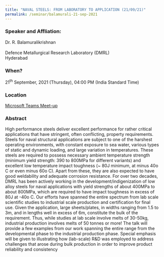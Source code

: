 ```yaml
---
title: "NAVAL STEELS: FROM LABORATORY TO APPLICATION (21/09/21)"
permalink: /seminar/balamurali-21-sep-2021
---
```

### Speaker and Affliation:
Dr. R. Balamuralikrishnan<br>  
Defence Metallurgical Research Laboratory (DMRL)<br> 
Hyderabad<br>
 
### When?
21<sup>th</sup> September, 2021 (Thursday), 04:00 PM (India Standard Time)

### Location
<a href="https://teams.microsoft.com/l/meetup-join/19%3ameeting_ZjE2ZWRlMzMtYTUyNi00ZGM2LTg1ZjgtYjFkMGIxN2VkYzU5%40thread.v2/0?context=%7b%22Tid%22%3a%226f15cd97-f6a7-41e3-b2c5-ad4193976476%22%2c%22Oid%22%3a%2237cbbc90-5847-4c97-858e-f150a9d01371%22%7d" target="_blank">Microsoft Teams Meet-up</a>

### Abstract
High performance steels deliver excellent performance for rather critical applications that have stringent, often conflicting, property requirements. Steels for naval structural applications are subject to one of the harshest operating environments, with constant exposure to sea water, various types of static and dynamic loading, and large variation in temperatures. These steels are required to possess necessary ambient temperature strength (minimum yield strength: 390 to 800MPa for different variants) and excellent low temperature impact toughness (~ 80J minimum, at minus 40o C or even minus 60o C). Apart from these, they are also expected to have good weldability and adequate corrosion resistance. For over two decades, DMRL has been actively working in the development/indigenization of low alloy steels for naval applications with yield strengths of about 400MPa to about 800MPa, which are required to have impact toughness in excess of 80J at -40o C. Our efforts have spanned the entire spectrum from lab scale scientific studies to industrial scale production and certification for final use. Given the application, large sheets/plates, in widths ranging from 1.5 to 3m, and in lengths well in excess of 6m, constitute the bulk of the requirement. Thus, while studies at lab scale involve melts of 30-50kg, industrial production involves melts of 50 tonnes or more! The talk will provide a few examples from our work spanning the entire range from the developmental phase to the industrial production phase. Special emphasis will be given to illustrating how (lab-scale) R&D was employed to address challenges that arose during bulk production in order to improve product reliability and consistency <br>

  
